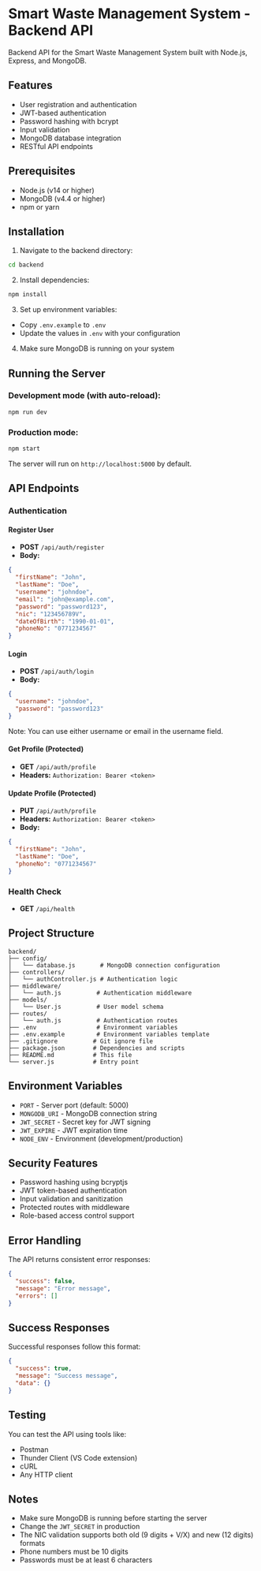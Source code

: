 # Smart Waste Management System - Backend API

Backend API for the Smart Waste Management System built with Node.js, Express, and MongoDB.

## Features

- User registration and authentication
- JWT-based authentication
- Password hashing with bcrypt
- Input validation
- MongoDB database integration
- RESTful API endpoints

## Prerequisites

- Node.js (v14 or higher)
- MongoDB (v4.4 or higher)
- npm or yarn

## Installation

1. Navigate to the backend directory:
```bash
cd backend
```

2. Install dependencies:
```bash
npm install
```

3. Set up environment variables:
- Copy `.env.example` to `.env`
- Update the values in `.env` with your configuration

4. Make sure MongoDB is running on your system

## Running the Server

### Development mode (with auto-reload):
```bash
npm run dev
```

### Production mode:
```bash
npm start
```

The server will run on `http://localhost:5000` by default.

## API Endpoints

### Authentication

#### Register User
- **POST** `/api/auth/register`
- **Body:**
```json
{
  "firstName": "John",
  "lastName": "Doe",
  "username": "johndoe",
  "email": "john@example.com",
  "password": "password123",
  "nic": "123456789V",
  "dateOfBirth": "1990-01-01",
  "phoneNo": "0771234567"
}
```

#### Login
- **POST** `/api/auth/login`
- **Body:**
```json
{
  "username": "johndoe",
  "password": "password123"
}
```
Note: You can use either username or email in the username field.

#### Get Profile (Protected)
- **GET** `/api/auth/profile`
- **Headers:** `Authorization: Bearer <token>`

#### Update Profile (Protected)
- **PUT** `/api/auth/profile`
- **Headers:** `Authorization: Bearer <token>`
- **Body:**
```json
{
  "firstName": "John",
  "lastName": "Doe",
  "phoneNo": "0771234567"
}
```

### Health Check
- **GET** `/api/health`

## Project Structure

```
backend/
├── config/
│   └── database.js       # MongoDB connection configuration
├── controllers/
│   └── authController.js # Authentication logic
├── middleware/
│   └── auth.js          # Authentication middleware
├── models/
│   └── User.js          # User model schema
├── routes/
│   └── auth.js          # Authentication routes
├── .env                 # Environment variables
├── .env.example         # Environment variables template
├── .gitignore          # Git ignore file
├── package.json        # Dependencies and scripts
├── README.md           # This file
└── server.js           # Entry point
```

## Environment Variables

- `PORT` - Server port (default: 5000)
- `MONGODB_URI` - MongoDB connection string
- `JWT_SECRET` - Secret key for JWT signing
- `JWT_EXPIRE` - JWT expiration time
- `NODE_ENV` - Environment (development/production)

## Security Features

- Password hashing using bcryptjs
- JWT token-based authentication
- Input validation and sanitization
- Protected routes with middleware
- Role-based access control support

## Error Handling

The API returns consistent error responses:
```json
{
  "success": false,
  "message": "Error message",
  "errors": []
}
```

## Success Responses

Successful responses follow this format:
```json
{
  "success": true,
  "message": "Success message",
  "data": {}
}
```

## Testing

You can test the API using tools like:
- Postman
- Thunder Client (VS Code extension)
- cURL
- Any HTTP client

## Notes

- Make sure MongoDB is running before starting the server
- Change the `JWT_SECRET` in production
- The NIC validation supports both old (9 digits + V/X) and new (12 digits) formats
- Phone numbers must be 10 digits
- Passwords must be at least 6 characters
